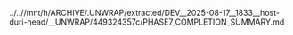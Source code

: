 ../..//mnt/h/ARCHIVE/.UNWRAP/extracted/DEV__2025-08-17__1833__host-duri-head/__UNWRAP/449324357c/PHASE7_COMPLETION_SUMMARY.md